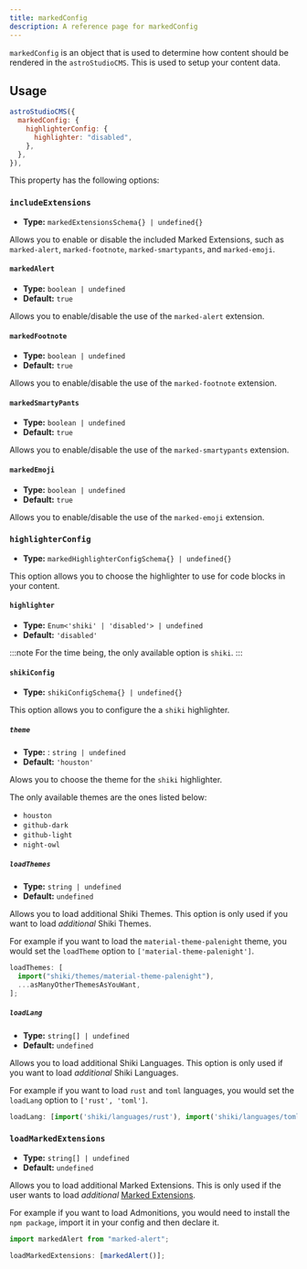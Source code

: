 ```yaml
---
title: markedConfig
description: A reference page for markedConfig
---
```


`markedConfig` is an object that is used to determine how content should be rendered in the `astroStudioCMS`. This is used to setup your content data.

## Usage

```js title="astro.config.mjs"  {2-6}
astroStudioCMS({
  markedConfig: {
    highlighterConfig: {
      highlighter: "disabled",
    },
  },
}),
```

This property has the following options:

### `includeExtensions`

- **Type:** `markedExtensionsSchema{} | undefined{}`

Allows you to enable or disable the included Marked Extensions, such as `marked-alert`, `marked-footnote`, `marked-smartypants`, and `marked-emoji`.

#### `markedAlert`

- **Type:** `boolean | undefined`
- **Default:** `true`

Allows you to enable/disable the use of the `marked-alert` extension.

#### `markedFootnote`

- **Type:** `boolean | undefined`
- **Default:** `true`

Allows you to enable/disable the use of the `marked-footnote` extension.

#### `markedSmartyPants`

- **Type:** `boolean | undefined`
- **Default:** `true`

Allows you to enable/disable the use of the `marked-smartypants` extension.

#### `markedEmoji`

- **Type:** `boolean | undefined`
- **Default:** `true`

Allows you to enable/disable the use of the `marked-emoji` extension.

### `highlighterConfig`

- **Type:** `markedHighlighterConfigSchema{} | undefined{}`

This option allows you to choose the highlighter to use for code blocks in your content.

#### `highlighter`

- **Type:** `Enum<'shiki' | 'disabled'> | undefined`
- **Default:** `'disabled'`

:::note
For the time being, the only available option is `shiki`.
:::

#### `shikiConfig`

- **Type:** `shikiConfigSchema{} | undefined{}`

This option allows you to configure the a `shiki` highlighter.

##### `theme`

- **Type:** : `string | undefined`
- **Default:** `'houston'`

Alows you to choose the theme for the `shiki` highlighter.

The only available themes are the ones listed below:

- `houston`
- `github-dark`
- `github-light`
- `night-owl`

##### `loadThemes`

- **Type:** `string | undefined`
- **Default:** `undefined`

Allows you to load additional Shiki Themes. This option is only used if you want to load _additional_ Shiki Themes.

For example if you want to load the `material-theme-palenight` theme, you would set the `loadTheme` option to `['material-theme-palenight']`.

```ts
loadThemes: [
  import("shiki/themes/material-theme-palenight"),
  ...asManyOtherThemesAsYouWant,
];
```

##### `loadLang`

- **Type:** `string[] | undefined`
- **Default:** `undefined`

Allows you to load additional Shiki Languages. This option is only used if you want to load _additional_ Shiki Languages.

For example if you want to load `rust` and `toml` languages, you would set the `loadLang` option to `['rust', 'toml']`.

```ts
loadLang: [import('shiki/languages/rust'), import('shiki/languages/toml') ...asManyOtherLanguagesAsYouWant]
```

### `loadMarkedExtensions`

- **Type:** `string[] | undefined`
- **Default:** `undefined`

Allows you to load additional Marked Extensions. This is only used if the user wants to load _additional_ [Marked Extensions](https://marked.js.org/using_advanced#extensions).

For example if you want to load Admonitions, you would need to install the `npm package`, import it in your config and then declare it.

```ts
import markedAlert from "marked-alert";

loadMarkedExtensions: [markedAlert()];
```
